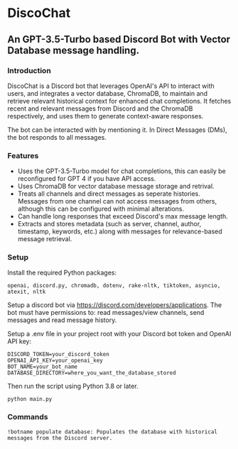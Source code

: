 # DiscoChat 
## An GPT-3.5-Turbo based Discord Bot with Vector Database message handling.

### Introduction
DiscoChat is a Discord bot that leverages OpenAI's API to interact with users, and integrates a vector database, ChromaDB, to maintain and retrieve relevant historical context for enhanced chat completions. It fetches recent and relevant messages from Discord and the ChromaDB respectively, and uses them to generate context-aware responses.

The bot can be interacted with by mentioning it. In Direct Messages (DMs), the bot responds to all messages.

### Features

- Uses the GPT-3.5-Turbo model for chat completions, this can easily be reconfigured for GPT 4 if you have API access.
- Uses ChromaDB for vector database message storage and retrival.
- Treats all channels and direct messages as seperate histories. Messages from one channel can not access messages from others, although this can be configured with minimal alterations.
- Can handle long responses that exceed Discord's max message length.
- Extracts and stores metadata (such as server, channel, author, timestamp, keywords, etc.) along with messages for relevance-based message retrieval.

### Setup

Install the required Python packages: 

    openai, discord.py, chromadb, dotenv, rake-nltk, tiktoken, asyncio, atexit, nltk

Setup a discord bot via https://discord.com/developers/applications. The bot must have permissions to: read messages/view channels, send messages and read message history.

Setup a .env file in your project root with your Discord bot token and OpenAI API key:

    DISCORD_TOKEN=your_discord_token
    OPENAI_API_KEY=your_openai_key
    BOT_NAME=your_bot_name
    DATABASE_DIRECTORY=where_you_want_the_database_stored

Then run the script using Python 3.8 or later.

    python main.py

### Commands

    !botname populate database: Populates the database with historical messages from the Discord server.

